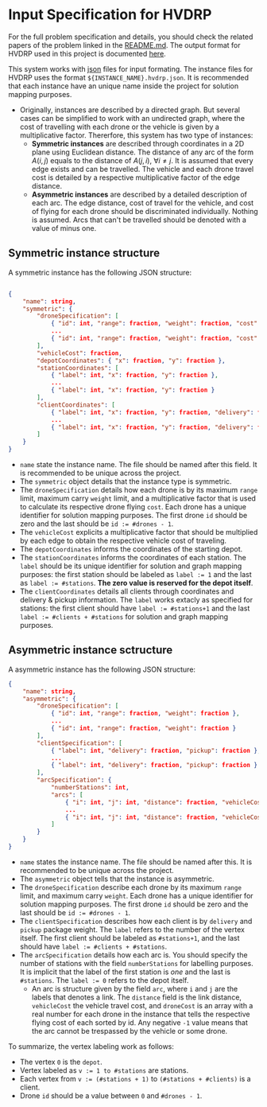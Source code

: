 # Input Specification for HVDRP

For the full problem specification and details, you should check the related papers of the problem linked in the [README.md](README.md). The output format for HVDRP used in this project is documented [here](output_format_hvdrp.md).

This system works with [json](https://www.json.org/json-en.html) files for input formating. The instance files for HVDRP uses the format `${INSTANCE_NAME}.hvdrp.json`. It is recommended that each instance have an unique name inside the project for solution mapping purposes.

* Originally, instances are described by a directed graph. But several cases can be simplified to work with an undirected graph, where the cost of travelling with each drone or the vehicle is given by a multiplicative factor. Thererfore, this system has two type of instances:
  * **Symmetric instances** are described through coordinates in a 2D plane using Euclidean distance. The distance of any arc of the form $A(i, j)$ equals to the distance of $A(j, i)$, $\forall i \neq j$. It is assumed that every edge exists and can be travelled. The vehicle and each drone travel cost is detailed by a respective multiplicative factor of the edge distance.
  * **Asymmetric instances** are described by a detailed description of each arc. The edge distance, cost of travel for the vehicle, and cost of flying for each drone should be discriminated individually. Nothing is assumed. Arcs that can't be travelled should be denoted with a value of minus one.

## Symmetric instance structure

A symmetric instance has the following JSON structure:

```json

{
    "name": string,
    "symmetric": {
        "droneSpecification": [
            { "id": int, "range": fraction, "weight": fraction, "cost": fraction },
            ...
            { "id": int, "range": fraction, "weight": fraction, "cost": fraction }
        ],
        "vehicleCost": fraction,
        "depotCoordinates": { "x": fraction, "y": fraction },
        "stationCoordinates": [
            { "label": int, "x": fraction, "y": fraction },
            ...
            { "label": int, "x": fraction, "y": fraction }
        ],
        "clientCoordinates": [
            { "label": int, "x": fraction, "y": fraction, "delivery": fraction, "pickup": fraction },
            ...
            { "label": int, "x": fraction, "y": fraction, "delivery": fraction, "pickup": fraction }
        ]
    }
}

```
* `name` state the instance name. The file should be named after this field.  It is recommended to be unique across the project.
* The `symmetric` object details that the instance type is symmetric.
* The `droneSpecification` details how each drone is by its maximum `range` limit, maximum carry `weight` limit, and a multiplicative factor that is used to calculate its respective drone flying `cost`. Each drone has a unique identifier for solution mapping purposes. The first drone `id` should be zero and the last should be `id := #drones - 1`.
* The `vehicleCost` explicits a multiplicative factor that should be multiplied by each edge to obtain the respective vehicle cost of traveling.
* The `depotCoordinates` informs the coordinates of the starting depot.
* The `stationCoordinates` informs the coordinates of each station. The `label` should be its unique identifier for solution and graph mapping purposes: the first station should be labeled as `label := 1` and the last as `label := #stations`. **The zero value is reserved for the depot itself**.
* The `clientCoordinates` details all clients through coordinates and delivery & pickup information. The `label` works extacly as specified for stations: the first client should have `label := #stations+1` and the last `label := #clients + #stations` for solution and graph mapping purposes.

## Asymmetric instance sctructure

A asymmetric instance has the following JSON structure:

```json
{
    "name": string,
    "asymmetric": {
        "droneSpecification": [
            { "id": int, "range": fraction, "weight": fraction },
            ...
            { "id": int, "range": fraction, "weight": fraction }
        ],
        "clientSpecification": [
            { "label": int, "delivery": fraction, "pickup": fraction },
            ...
            { "label": int, "delivery": fraction, "pickup": fraction }
        ],
        "arcSpecification": {
            "numberStations": int,
            "arcs": [
                { "i": int, "j": int, "distance": fraction, "vehicleCost": fraction, "droneCost": [ fraction, ..., fraction ] },
                ...
                { "i": int, "j": int, "distance": fraction, "vehicleCost": fraction, "droneCost": [ fraction, ..., fraction ] }
            ]
        }
    }
}
```

* `name` states the instance name. The file should be named after this.  It is recommended to be unique across the project.
* The `asymmetric` object tells that the instance is asymmetric.
* The `droneSpecification` describe each drone by its maximum `range` limit, and maximum carry `weight`. Each drone has a unique identifier for solution mapping purposes. The first drone `id` should be zero and the last should be `id := #drones - 1`.
* The `clientSpecification` describes how each client is by `delivery` and `pickup` package weight. The `label` refers to the number of the vertex itself. The first client should be labeled as `#stations+1`, and the last should have `label := #clients + #stations`. 
* The `arcSpecification` details how each arc is. You should specify the number of stations with the field `numberStations` for labelling purposes. It is implicit that the label of the first station is *one* and the last is `#stations`. The `label := 0` refers to the depot itself.
    * An arc is structure given by the field `arc`, where `i` and `j` are the labels that denotes a link. The `distance` field is the link distance, `vehicleCost` the vehicle travel cost, and `droneCost` is an array with a real number for each drone in the instance that tells the respective flying cost of each sorted by id. Any negative `-1` value means that the arc cannot be trespassed by the vehicle or some drone. 

To summarize, the vertex labeling work as follows:

* The vertex `0` is the `depot`.
* Vertex labeled as `v := 1 to #stations` are stations.
* Each vertex from `v := (#stations + 1)` to `(#stations + #clients)` is a client.
* Drone `id` should be a value between `0` and `#drones - 1`.